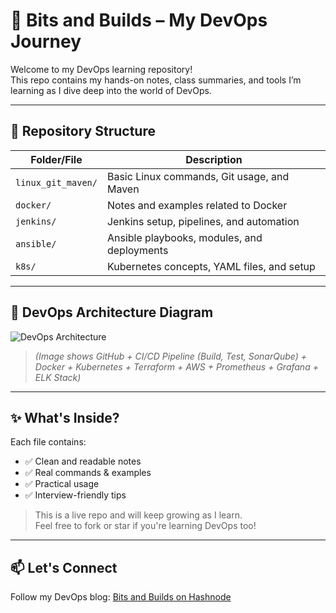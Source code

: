 # 🚀 Bits and Builds – My DevOps Journey

Welcome to my DevOps learning repository!  
This repo contains my hands-on notes, class summaries, and tools I’m learning as I dive deep into the world of DevOps.

---

## 📁 Repository Structure

| Folder/File         | Description                                 |
|---------------------|---------------------------------------------|
| `linux_git_maven/`  | Basic Linux commands, Git usage, and Maven  |
| `docker/`           | Notes and examples related to Docker        |
| `jenkins/`          | Jenkins setup, pipelines, and automation    |
| `ansible/`          | Ansible playbooks, modules, and deployments |
| `k8s/`              | Kubernetes concepts, YAML files, and setup  |

---

## 🧭 DevOps Architecture Diagram

![DevOps Architecture](devops+architecture01.png)  
> *(Image shows GitHub + CI/CD Pipeline (Build, Test, SonarQube) + Docker + Kubernetes + Terraform + AWS + Prometheus + Grafana + ELK Stack)*

---

## ✨ What's Inside?
Each file contains:
- ✅ Clean and readable notes
- ✅ Real commands & examples
- ✅ Practical usage
- ✅ Interview-friendly tips

> This is a live repo and will keep growing as I learn.  
Feel free to fork or star if you're learning DevOps too!

---

## 📫 Let's Connect
Follow my DevOps blog: [Bits and Builds on Hashnode](https://hashnode.com/@yourname)
